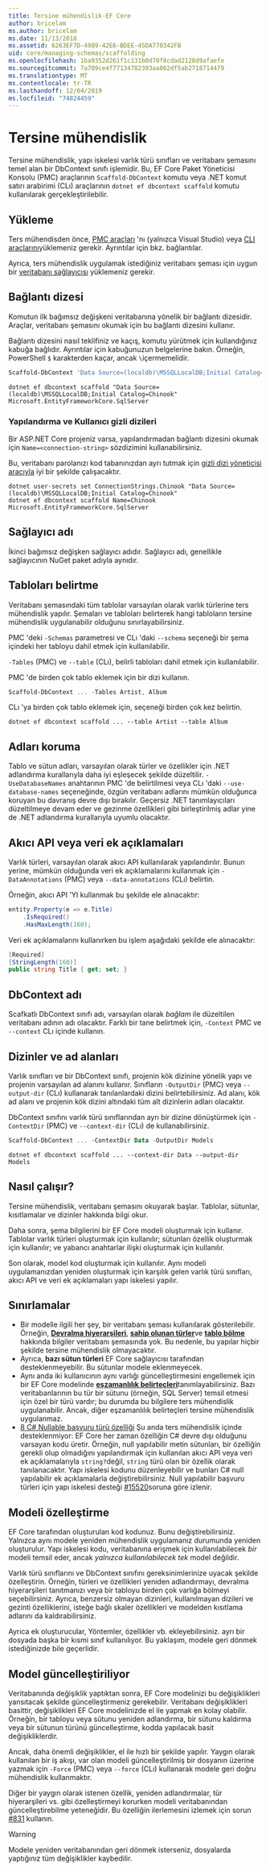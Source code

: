 ```yaml
---
title: Tersine mühendislik-EF Core
author: bricelam
ms.author: bricelam
ms.date: 11/13/2018
ms.assetid: 6263EF7D-4989-42E6-BDEE-45DA770342FB
uid: core/managing-schemas/scaffolding
ms.openlocfilehash: 1ba9352d261f1c131b0d70f8cdad2128d9afaefe
ms.sourcegitcommit: 7a709ce4f77134782393aa802df5ab2718714479
ms.translationtype: MT
ms.contentlocale: tr-TR
ms.lasthandoff: 12/04/2019
ms.locfileid: "74824459"
---
```

# <a name="reverse-engineering"></a>Tersine mühendislik

Tersine mühendislik, yapı iskelesi varlık türü sınıfları ve veritabanı şemasını temel alan bir DbContext sınıfı işlemidir. Bu, EF Core Paket Yöneticisi Konsolu (PMC) araçlarının `Scaffold-DbContext` komutu veya .NET komut satırı arabirimi (CLı) araçlarının `dotnet ef dbcontext scaffold` komutu kullanılarak gerçekleştirilebilir.

## <a name="installing"></a>Yükleme

Ters mühendisden önce, [PMC araçları](xref:core/miscellaneous/cli/powershell) 'nı (yalnızca Visual Studio) veya [CLI araçlarını](xref:core/miscellaneous/cli/dotnet)yüklemeniz gerekir. Ayrıntılar için bkz. bağlantılar.

Ayrıca, ters mühendislik uygulamak istediğiniz veritabanı şeması için uygun bir [veritabanı sağlayıcısı](xref:core/providers/index) yüklemeniz gerekir.

## <a name="connection-string"></a>Bağlantı dizesi

Komutun ilk bağımsız değişkeni veritabanına yönelik bir bağlantı dizesidir. Araçlar, veritabanı şemasını okumak için bu bağlantı dizesini kullanır.

Bağlantı dizesini nasıl teklifiniz ve kaçış, komutu yürütmek için kullandığınız kabuğa bağlıdır. Ayrıntılar için kabuğunuzun belgelerine bakın. Örneğin, PowerShell `$` karakterden kaçar, ancak `\`içermemelidir.

``` powershell
Scaffold-DbContext 'Data Source=(localdb)\MSSQLLocalDB;Initial Catalog=Chinook' Microsoft.EntityFrameworkCore.SqlServer
```

```dotnetcli
dotnet ef dbcontext scaffold "Data Source=(localdb)\MSSQLLocalDB;Initial Catalog=Chinook" Microsoft.EntityFrameworkCore.SqlServer
```

### <a name="configuration-and-user-secrets"></a>Yapılandırma ve Kullanıcı gizli dizileri

Bir ASP.NET Core projeniz varsa, yapılandırmadan bağlantı dizesini okumak için `Name=<connection-string>` sözdizimini kullanabilirsiniz.

Bu, veritabanı parolanızı kod tabanınızdan ayrı tutmak için [gizli dizi yöneticisi aracıyla](https://docs.microsoft.com/aspnet/core/security/app-secrets#secret-manager) iyi bir şekilde çalışacaktır.

```dotnetcli
dotnet user-secrets set ConnectionStrings.Chinook "Data Source=(localdb)\MSSQLLocalDB;Initial Catalog=Chinook"
dotnet ef dbcontext scaffold Name=Chinook Microsoft.EntityFrameworkCore.SqlServer
```

## <a name="provider-name"></a>Sağlayıcı adı

İkinci bağımsız değişken sağlayıcı adıdır. Sağlayıcı adı, genellikle sağlayıcının NuGet paket adıyla aynıdır.

## <a name="specifying-tables"></a>Tabloları belirtme

Veritabanı şemasındaki tüm tablolar varsayılan olarak varlık türlerine ters mühendislik yapılır. Şemaları ve tabloları belirterek hangi tabloların tersine mühendislik uygulanabilir olduğunu sınırlayabilirsiniz.

PMC 'deki `-Schemas` parametresi ve CLı 'daki `--schema` seçeneği bir şema içindeki her tabloyu dahil etmek için kullanılabilir.

`-Tables` (PMC) ve `--table` (CLı), belirli tabloları dahil etmek için kullanılabilir.

PMC 'de birden çok tablo eklemek için bir dizi kullanın.

``` powershell
Scaffold-DbContext ... -Tables Artist, Album
```

CLı 'ya birden çok tablo eklemek için, seçeneği birden çok kez belirtin.

```dotnetcli
dotnet ef dbcontext scaffold ... --table Artist --table Album
```

## <a name="preserving-names"></a>Adları koruma

Tablo ve sütun adları, varsayılan olarak türler ve özellikler için .NET adlandırma kurallarıyla daha iyi eşleşecek şekilde düzeltilir. `-UseDatabaseNames` anahtarının PMC 'de belirtilmesi veya CLı 'daki `--use-database-names` seçeneğinde, özgün veritabanı adlarını mümkün olduğunca koruyan bu davranış devre dışı bırakılır. Geçersiz .NET tanımlayıcıları düzeltilmeye devam eder ve gezinme özellikleri gibi birleştirilmiş adlar yine de .NET adlandırma kurallarıyla uyumlu olacaktır.

## <a name="fluent-api-or-data-annotations"></a>Akıcı API veya veri ek açıklamaları

Varlık türleri, varsayılan olarak akıcı API kullanılarak yapılandırılır. Bunun yerine, mümkün olduğunda veri ek açıklamalarını kullanmak için `-DataAnnotations` (PMC) veya `--data-annotations` (CLı) belirtin.

Örneğin, akıcı API 'YI kullanmak bu şekilde ele alınacaktır:

``` csharp
entity.Property(e => e.Title)
    .IsRequired()
    .HasMaxLength(160);
```

Veri ek açıklamalarını kullanırken bu işlem aşağıdaki şekilde ele alınacaktır:

``` csharp
[Required]
[StringLength(160)]
public string Title { get; set; }
```

## <a name="dbcontext-name"></a>DbContext adı

Scafkatlı DbContext sınıfı adı, varsayılan olarak *bağlam* ile düzeltilen veritabanı adının adı olacaktır. Farklı bir tane belirtmek için, `-Context` PMC ve `--context` CLı içinde kullanın.

## <a name="directories-and-namespaces"></a>Dizinler ve ad alanları

Varlık sınıfları ve bir DbContext sınıfı, projenin kök dizinine yönelik yapı ve projenin varsayılan ad alanını kullanır. Sınıfların `-OutputDir` (PMC) veya `--output-dir` (CLı) kullanarak tanılanlardaki dizini belirtebilirsiniz. Ad alanı, kök ad alanı ve projenin kök dizini altındaki tüm alt dizinlerin adları olacaktır.

DbContext sınıfını varlık türü sınıflarından ayrı bir dizine dönüştürmek için `-ContextDir` (PMC) ve `--context-dir` (CLı) de kullanabilirsiniz.

``` powershell
Scaffold-DbContext ... -ContextDir Data -OutputDir Models
```

```dotnetcli
dotnet ef dbcontext scaffold ... --context-dir Data --output-dir Models
```

## <a name="how-it-works"></a>Nasıl çalışır?

Tersine mühendislik, veritabanı şemasını okuyarak başlar. Tablolar, sütunlar, kısıtlamalar ve dizinler hakkında bilgi okur.

Daha sonra, şema bilgilerini bir EF Core modeli oluşturmak için kullanır. Tablolar varlık türleri oluşturmak için kullanılır; sütunları özellik oluşturmak için kullanılır; ve yabancı anahtarlar ilişki oluşturmak için kullanılır.

Son olarak, model kod oluşturmak için kullanılır. Aynı modeli uygulamanızdan yeniden oluşturmak için karşılık gelen varlık türü sınıfları, akıcı API ve veri ek açıklamaları yapı iskelesi yapılır.

## <a name="limitations"></a>Sınırlamalar

* Bir modelle ilgili her şey, bir veritabanı şeması kullanılarak gösterilebilir. Örneğin, [**Devralma hiyerarşileri**](../modeling/inheritance.md), [**sahip olunan türler**](../modeling/owned-entities.md)ve [**tablo bölme**](../modeling/table-splitting.md) hakkında bilgiler veritabanı şemasında yok. Bu nedenle, bu yapılar hiçbir şekilde tersine mühendislik olmayacaktır.
* Ayrıca, **bazı sütun türleri** EF Core sağlayıcısı tarafından desteklenmeyebilir. Bu sütunlar modele eklenmeyecek.
* Aynı anda iki kullanıcının aynı varlığı güncelleştirmesini engellemek için bir EF Core modelinde [**eşzamanlılık belirteçleri**](../modeling/concurrency.md)tanımlayabilirsiniz. Bazı veritabanlarının bu tür bir sütunu (örneğin, SQL Server) temsil etmesi için özel bir türü vardır; bu durumda bu bilgilere ters mühendislik uygulanabilir. Ancak, diğer eşzamanlılık belirteçleri tersine mühendislik uygulanmaz.
* [8 C# Nullable başvuru türü özelliği](/dotnet/csharp/tutorials/nullable-reference-types) Şu anda ters mühendislik içinde desteklenmiyor: EF Core her zaman özelliğin C# devre dışı olduğunu varsayan kodu üretir. Örneğin, null yapılabilir metin sütunları, bir özelliğin gerekli olup olmadığını yapılandırmak için kullanılan akıcı API veya veri ek açıklamalarıyla `string?`değil, `string` türü olan bir özellik olarak tanılanacaktır. Yapı iskelesi kodunu düzenleyebilir ve bunları C# null yapılabilir ek açıklamalarla değiştirebilirsiniz. Null yapılabilir başvuru türleri için yapı iskelesi desteği [#15520](https://github.com/aspnet/EntityFrameworkCore/issues/15520)soruna göre izlenir.

## <a name="customizing-the-model"></a>Modeli özelleştirme

EF Core tarafından oluşturulan kod kodunuz. Bunu değiştirebilirsiniz. Yalnızca aynı modele yeniden mühendislik uygulamanız durumunda yeniden oluşturulur. Yapı iskelesi kodu, veritabanına erişmek için kullanılabilecek *bir* modeli temsil eder, ancak *yalnızca kullanılabilecek tek* model değildir.

Varlık türü sınıflarını ve DbContext sınıfını gereksinimlerinize uyacak şekilde özelleştirin. Örneğin, türleri ve özellikleri yeniden adlandırmayı, devralma hiyerarşileri tanıtmanızı veya bir tabloyu birden çok varlığa bölmeyi seçebilirsiniz. Ayrıca, benzersiz olmayan dizinleri, kullanılmayan dizileri ve gezinti özelliklerini, isteğe bağlı skaler özellikleri ve modelden kısıtlama adlarını da kaldırabilirsiniz.

Ayrıca ek oluşturucular, Yöntemler, özellikler vb. ekleyebilirsiniz. ayrı bir dosyada başka bir kısmi sınıf kullanılıyor. Bu yaklaşım, modele geri dönmek istediğinizde bile geçerlidir.

## <a name="updating-the-model"></a>Model güncelleştiriliyor

Veritabanında değişiklik yaptıktan sonra, EF Core modelinizi bu değişiklikleri yansıtacak şekilde güncelleştirmeniz gerekebilir. Veritabanı değişiklikleri basittir, değişiklikleri EF Core modelinizde el ile yapmak en kolay olabilir. Örneğin, bir tabloyu veya sütunu yeniden adlandırma, bir sütunu kaldırma veya bir sütunun türünü güncelleştirme, kodda yapılacak basit değişikliklerdir.

Ancak, daha önemli değişiklikler, el ile hızlı bir şekilde yapılır. Yaygın olarak kullanılan bir iş akışı, var olan modeli güncelleştirilmiş bir dosyanın üzerine yazmak için `-Force` (PMC) veya `--force` (CLı) kullanarak modele geri doğru mühendislik kullanmaktır.

Diğer bir yaygın olarak istenen özellik, yeniden adlandırmalar, tür hiyerarşileri vs. gibi özelleştirmeyi korurken modeli veritabanından güncelleştirebilme yeteneğidir. Bu özelliğin ilerlemesini izlemek için sorun [#831](https://github.com/aspnet/EntityFrameworkCore/issues/831) kullanın.

> [!WARNING]
> Modele yeniden veritabanından geri dönmek isterseniz, dosyalarda yaptığınız tüm değişiklikler kaybedilir.
